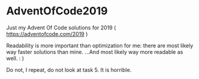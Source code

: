 # AdventOfCode2019

Just my Advent Of Code solutions for 2019 ( https://adventofcode.com/2019 )

Readability is more important than optimization for me: there are most likely way faster solutions than mine. 
...And most likely way more readable as well. : )

Do not, I repeat, do not look at task 5. It is horrible.

